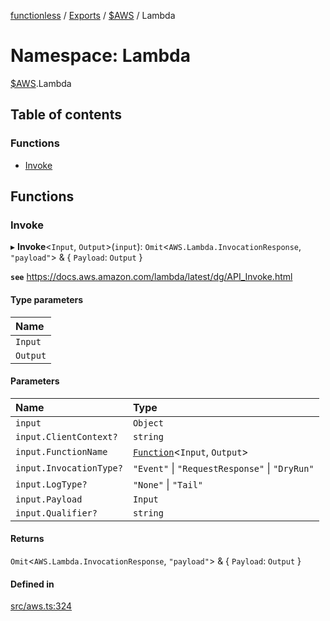 [functionless](../README.md) / [Exports](../modules.md) / [$AWS](AWS.md) / Lambda

# Namespace: Lambda

[$AWS](AWS.md).Lambda

## Table of contents

### Functions

- [Invoke](AWS.Lambda.md#invoke)

## Functions

### Invoke

▸ **Invoke**<`Input`, `Output`\>(`input`): `Omit`<`AWS.Lambda.InvocationResponse`, ``"payload"``\> & { `Payload`: `Output`  }

**`see`** https://docs.aws.amazon.com/lambda/latest/dg/API_Invoke.html

#### Type parameters

| Name |
| :------ |
| `Input` |
| `Output` |

#### Parameters

| Name | Type |
| :------ | :------ |
| `input` | `Object` |
| `input.ClientContext?` | `string` |
| `input.FunctionName` | [`Function`](../classes/Function.md)<`Input`, `Output`\> |
| `input.InvocationType?` | ``"Event"`` \| ``"RequestResponse"`` \| ``"DryRun"`` |
| `input.LogType?` | ``"None"`` \| ``"Tail"`` |
| `input.Payload` | `Input` |
| `input.Qualifier?` | `string` |

#### Returns

`Omit`<`AWS.Lambda.InvocationResponse`, ``"payload"``\> & { `Payload`: `Output`  }

#### Defined in

[src/aws.ts:324](https://github.com/sam-goodwin/functionless/blob/f58aa43/src/aws.ts#L324)
